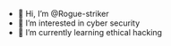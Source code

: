 - 👋 Hi, I’m @Rogue-striker
- 👀 I’m interested in cyber security
- 🌱 I’m currently learning ethical hacking
